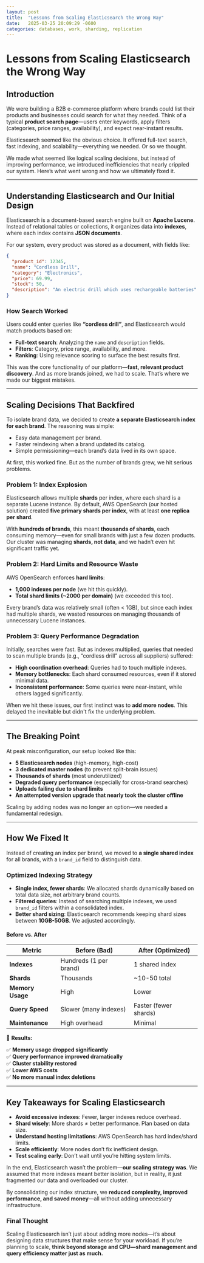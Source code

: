 ```yaml
---
layout: post
title:  "Lessons from Scaling Elasticsearch the Wrong Way"
date:   2025-03-25 20:09:29 -0600
categories: databases, work, sharding, replication
---
```


# **Lessons from Scaling Elasticsearch the Wrong Way**

## **Introduction**

We were building a B2B e-commerce platform where brands could list their products and businesses could search for what they needed. Think of a typical **product search page**—users enter keywords, apply filters (categories, price ranges, availability), and expect near-instant results.

Elasticsearch seemed like the obvious choice. It offered full-text search, fast indexing, and scalability—everything we needed. Or so we thought.

We made what seemed like logical scaling decisions, but instead of improving performance, we introduced inefficiencies that nearly crippled our system. Here’s what went wrong and how we ultimately fixed it.

---

## **Understanding Elasticsearch and Our Initial Design**

Elasticsearch is a document-based search engine built on **Apache Lucene**. Instead of relational tables or collections, it organizes data into **indexes**, where each index contains **JSON documents**.

For our system, every product was stored as a document, with fields like:

```json
{
  "product_id": 12345,
  "name": "Cordless Drill",
  "category": "Electronics",
  "price": 69.99,
  "stock": 50,
  "description": "An electric drill which uses rechargeable batteries"
}
```

### **How Search Worked**

Users could enter queries like **“cordless drill”**, and Elasticsearch would match products based on:

- **Full-text search**: Analyzing the `name` and `description` fields.
- **Filters**: Category, price range, availability, and more.
- **Ranking**: Using relevance scoring to surface the best results first.

This was the core functionality of our platform—**fast, relevant product discovery**. And as more brands joined, we had to scale. That’s where we made our biggest mistakes.

---

## **Scaling Decisions That Backfired**

To isolate brand data, we decided to create **a separate Elasticsearch index for each brand**. The reasoning was simple:

- Easy data management per brand.
- Faster reindexing when a brand updated its catalog.
- Simple permissioning—each brand’s data lived in its own space.

At first, this worked fine. But as the number of brands grew, we hit serious problems.

### **Problem 1: Index Explosion**

Elasticsearch allows multiple **shards** per index, where each shard is a separate Lucene instance. By default, AWS OpenSearch (our hosted solution) created **five primary shards per index**, with at least **one replica per shard**.

With **hundreds of brands**, this meant **thousands of shards**, each consuming memory—even for small brands with just a few dozen products. Our cluster was managing **shards, not data**, and we hadn’t even hit significant traffic yet.

### **Problem 2: Hard Limits and Resource Waste**

AWS OpenSearch enforces **hard limits**:

- **1,000 indexes per node** (we hit this quickly).
- **Total shard limits (~2000 per domain)** (we exceeded this too).

Every brand’s data was relatively small (often < 1GB), but since each index had multiple shards, we wasted resources on managing thousands of unnecessary Lucene instances.

### **Problem 3: Query Performance Degradation**

Initially, searches were fast. But as indexes multiplied, queries that needed to scan multiple brands (e.g., “cordless drill” across all suppliers) suffered:

- **High coordination overhead**: Queries had to touch multiple indexes.
- **Memory bottlenecks**: Each shard consumed resources, even if it stored minimal data.
- **Inconsistent performance**: Some queries were near-instant, while others lagged significantly.

When we hit these issues, our first instinct was to **add more nodes**. This delayed the inevitable but didn't fix the underlying problem.

---

## **The Breaking Point**

At peak misconfiguration, our setup looked like this:

- **5 Elasticsearch nodes** (high-memory, high-cost)
- **3 dedicated master nodes** (to prevent split-brain issues)
- **Thousands of shards** (most underutilized)
- **Degraded query performance** (especially for cross-brand searches)
- **Uploads failing due to shard limits**
- **An attempted version upgrade that nearly took the cluster offline**

Scaling by adding nodes was no longer an option—we needed a fundamental redesign.

---

## **How We Fixed It**

Instead of creating an index per brand, we moved to **a single shared index** for all brands, with a `brand_id` field to distinguish data.

### **Optimized Indexing Strategy**

- **Single index, fewer shards**: We allocated shards dynamically based on total data size, not arbitrary brand counts.
- **Filtered queries**: Instead of searching multiple indexes, we used `brand_id` filters within a consolidated index.
- **Better shard sizing**: Elasticsearch recommends keeping shard sizes between **10GB-50GB**. We adjusted accordingly.

#### **Before vs. After**

| **Metric**          | **Before** (Bad)    | **After** (Optimized) |
|--------------------|------------------|------------------|
| **Indexes**        | Hundreds (1 per brand) | 1 shared index |
| **Shards**         | Thousands | ~10-50 total |
| **Memory Usage**   | High | Lower |
| **Query Speed**    | Slower (many indexes) | Faster (fewer shards) |
| **Maintenance**    | High overhead | Minimal |

🚀 **Results:**

✅ **Memory usage dropped significantly**  
✅ **Query performance improved dramatically**  
✅ **Cluster stability restored**  
✅ **Lower AWS costs**  
✅ **No more manual index deletions**  

---

## **Key Takeaways for Scaling Elasticsearch**

- **Avoid excessive indexes**: Fewer, larger indexes reduce overhead.
- **Shard wisely**: More shards ≠ better performance. Plan based on data size.
- **Understand hosting limitations**: AWS OpenSearch has hard index/shard limits.
- **Scale efficiently**: More nodes don’t fix inefficient design.
- **Test scaling early**: Don’t wait until you’re hitting system limits.

In the end, Elasticsearch wasn’t the problem—**our scaling strategy was**. We assumed that more indexes meant better isolation, but in reality, it just fragmented our data and overloaded our cluster.

By consolidating our index structure, we **reduced complexity, improved performance, and saved money**—all without adding unnecessary infrastructure.

### **Final Thought**

Scaling Elasticsearch isn’t just about adding more nodes—it’s about designing data structures that make sense for your workload. If you’re planning to scale, **think beyond storage and CPU—shard management and query efficiency matter just as much.**

